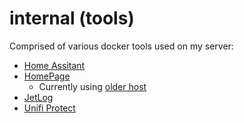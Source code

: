 # internal (tools)

Comprised of various docker tools used on my server:

- [Home Assitant](https://www.home-assistant.io/)
- [HomePage](https://gethomepage.dev/latest/)
  - Currently using [older host](https://github.com/oznu/docker-cloudflare-ddns)
- [JetLog](https://github.com/pbogre/jetlog)
- [Unifi Protect](https://github.com/ep1cman/unifi-protect-backup)
